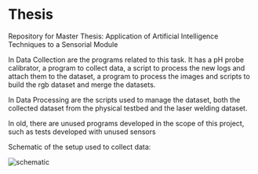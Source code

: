 # Thesis
Repository for Master Thesis: Application of Artificial Intelligence Techniques to a Sensorial Module

In Data Collection are the programs related to this task. It has a pH probe calibrator, a program to collect data, a script to process the new logs and attach them to the dataset, a program to process the images and scripts to build the rgb dataset and merge the datasets.

In Data Processing are the scripts used to manage the dataset, both the collected dataset from the physical testbed and the laser welding dataset.

In old, there are unused programs developed in the scope of this project, such as tests developed with unused sensors

Schematic of the setup used to collect data:

![schematic](https://github.com/DIGI2-FEUP/SensorialModule_AITechniques_dissertation/assets/78926960/15481f3f-8f29-4511-bff7-44c0db119727)
